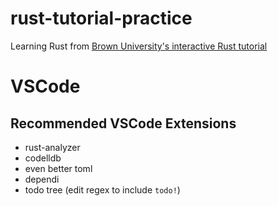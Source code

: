 # rust-tutorial-practice
Learning Rust from [Brown University's interactive Rust tutorial](https://rust-book.cs.brown.edu/)

# VSCode
## Recommended VSCode Extensions
- rust-analyzer
- codelldb
- even better toml
- dependi
- todo tree (edit regex to include `todo!`)